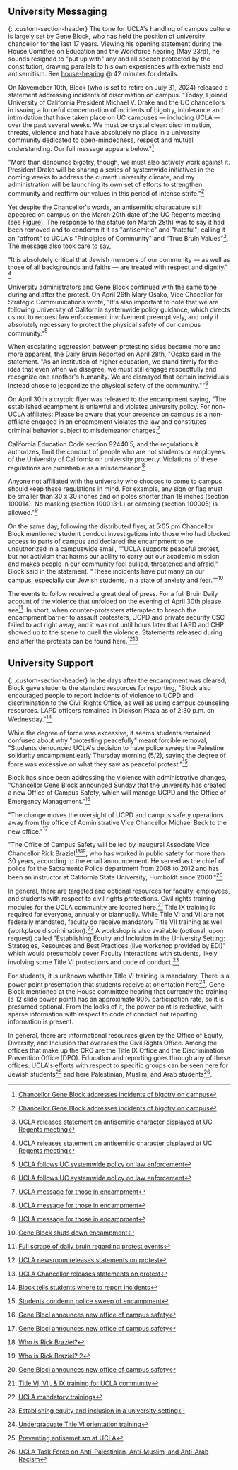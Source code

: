 
## University Messaging
{: .custom-section-header}
The tone for UCLA's handling of campus culture is largely set by Gene Block, who has held the position of university chancellor for the last 17 years. Viewing his opening statement during the House Comittee on Education and 
the Workforce hearing (May 23rd), he sounds resigned to "put up with" any and all speech protected by the constitution, drawing parallels to his own experiences with extremists and antisemitism. 
See [house-hearing](##fig:congressional-hearing) @ 42 minutes for details. 

On Novemeber 10th, Block (who is set to retire on July 31, 2024) released a statement addressing incidents of discrimation on campus. "Today, I joined University of California 
President Michael V. Drake and the UC chancellors in issuing a forceful condemnation of incidents of bigotry, intolerance and intimidation that have taken place on UC campuses — including UCLA — over the 
past several weeks. We must be crystal clear: discrimination, threats, violence and hate have absolutely no place in a university community dedicated to open-mindedness, respect and mutual understanding. Our 
full message appears below."[^163]

"More than denounce bigotry, though, we must also actively work against it. President Drake will be sharing a series of systemwide initiatives in the coming weeks to address the current university climate, and
my administration will be launching its own set of efforts to strengthen community and reaffirm our values in this period of intense strife."[^163]

Yet despite the Chancellor's words, an antisemitic characature still appeared on campus on the March 20th date of the UC Regents meeting (see [Figure](##fig:regents-antisemitic-pig)). The response to the statue (on March 28th) was to say it 
had been removed and to condemn it it as "antisemitic" and "hateful"; calling it an "affront" to UCLA's "Principles of Community" and "True Bruin Values"[^164]. The message also took care to say,  

"It is absolutely critical that Jewish members of our community — as well as those of all backgrounds and faiths — are treated with respect and dignity." [^164]

University administrators and Gene Block continued with the same tone during and after the protest. On April 26th Mary Osako, Vice Chacellor for Strategic Communications wrote, 
"It's also important to note that we are following University of California systemwide policy guidance, which directs us not to request law enforcement involvement preemptively, and only if absolutely necessary to protect the physical 
safety of our campus community."[^167]

When escalating aggression between protesting sides became more and more apparent, the Daily Bruin Reported on April 28th, 
"Osako said in the statement. "As an institution of higher education, we stand firmly for the idea that even when we disagree, we must still engage respectfully and recognize one another's humanity. We are dismayed that certain individuals 
instead chose to jeopardize the physical safety of the community.""[^167]

On April 30th a crytpic flyer was released to the encampment saying,
"The established ecampment is unlawful and violates university policy. For non-UCLA affiliates: Please be aware that your presence on campus as a non-affiliate engaged in an encampment violates the law and constitutes criminal behavior subject to 
misdemeanor charges.[^165] 

California Education Code section 92440.5, and the regulations it authorizes, limit the conduct of people who are not students or employees of the University of California on 
university property. Violations of these regulations are punishable as a misdemeanor.[^165] 

Anyone not affiliated with the university who chooses to come to campus should keep these regulations in mind. For example, any sign or flag must be smaller than 30 x 30 inches and on poles shorter than 18 inches (section 100014). No masking 
(section 100013-L) or camping (section 100005) is allowed."[^165] 

On the same day, following the distributed flyer, at 5:05 pm Chancellor Block mentioned student conduct investigations into those who had blocked access to parts of campus and declared the encampment to be unauthorized in a campuswide email, ""UCLA 
supports peaceful protest, but not activism that harms our ability to carry out our academic mission and makes people in our community feel bullied, threatened and afraid," Block said in the statement. "These incidents have put many on our campus, 
especially our Jewish students, in a state of anxiety and fear.""[^166] 

The events to follow received a great deal of press. For a full Bruin Daily account of the violence that unfolded on the evening of April 30th please see[^169]. In short, when counter-protesters attempted to breach the encampment barrier to assault protesters, 
UCPD and private security CSC failed to act right away, and it was not until hours later that LAPD and CHP showed up to the scene to quell the violence. Statements released during and after the protests can be found here.[^161][^162]



## University Support
{: .custom-section-header}
In the days after the encampment was cleared, Block gave students the standard resources for reporting, "Block also encouraged people to report incidents of violence to UCPD and discrimination to the Civil Rights Office, as well as using campus counseling resources. LAPD officers 
remained in Dickson Plaza as of 2:30 p.m. on Wednesday."[^171]

While the degree of force was excessive, it seems students remained confused about why "protesting peacefully" meant forcible removal, "Students denounced UCLA's decision to have police sweep the Palestine solidarity encampment early 
Thursday morning (5/2), saying the degree of force was excessive on what they saw as peaceful protest."[^172]
 
Block has since been addressing the violence with administrative changes, "Chancellor Gene Block announced Sunday that the university has created a new Office of Campus Safety, which will manage UCPD and the Office of Emergency Management."[^173] 
 
"The change moves the oversight of UCPD and campus safety operations away from the office of Administrative Vice Chancellor Michael Beck to the new office."[^173] 
 
"The Office of Campus Safety will be led by inaugural Associate Vice Chancellor Rick Braziel[^174][^175], who has worked in public safety for more than 30 years, according to the email announcement. He served as the chief of 
police for the Sacramento Police department from 2008 to 2012 and has been an instructor at California State University, Humboldt since 2000."[^173] 


In general, there are targeted and optional resources for faculty, employees, and students with respect to civil rights protections. Civil rights training modules for the UCLA community are located here.[^178] Title IX training is required for 
everyone, annually or biannually. While Title VI and VII are not federally mandated, faculty do receive mandatory Title VII training as well (workplace discrimination).[^179] A workshop is also available (optional, upon request) called "Establishing 
Equity and Inclusion in the University Setting: Strategies, Resources and Best Practices (live workshop provided by EDI)" which would presumably cover Faculty interactions with students, likely involving some Title VI protections and 
code of conduct.[^180]

For students, it is unknown whether Title VI training is mandatory. There is a power point presentation that students receive at orientation here[^181]. Gene Block mentioned at the House committee hearing that currently the training (a 12 slide
power point) has an approximate 90% participation rate, so it is presumed optional. From the looks of it, the power point is reductive, with sparse information with respect to code of conduct but reporting information is present. 

In general, there are informational resources given by the Office of Equity, Diversity, and Inclusion that oversees the Civil Rights Office. Among the offices that make up the CRO are the Title IX Office and the Discrimination Prevention Office (DPO).
Education and reporting goes through any of these offices. UCLA's efforts with respect to specific groups can be seen here for Jewish students[^176] and here Palestinian, Muslim, and Arab students[^177].

















[^161]:[UCLA newsroom releases statements on protest](https://newsroom.ucla.edu/campus-statements)
[^162]:[UCLA Chancellor releases statements on protest](https://chancellor.ucla.edu/messages/)
[^163]:[Chancellor Gene Block addresses incidents of bigotry on campus](https://chancellor.ucla.edu/messages/standing-against-bigotry-at-the-university-of-california/)
[^164]:[UCLA releases statement on antisemitic character displayed at UC Regents meeting](https://newsroom.ucla.edu/campus-condemns-antisemitic-caricature-at-uc-regents-meeting)
[^165]:[UCLA message for those in encampment](https://drive.google.com/file/d/1dmqAjbGiet8_PGS5cG632mjvPVt3geq5/view)
[^166]:[Gene Block shuts down encampment](https://dailybruin.com/2024/04/30/block-indicates-potential-consequences-for-protesters-condemns-campus-aggression)
[^167]:[UCLA follows UC systemwide policy on law enforcement](https://newsroom.ucla.edu/ucla-statement-about-encampment-on-campus-april-26)
[^168]:[UCLA condemns early aggression during protest](https://dailybruin.com/2024/04/28/protesters-counter-protesters-clash-as-they-converge-upon-ucla-encampment)
[^169]:[Full scrape of daily bruin regarding protest events](https://alexiepogue.com/2024/05/07/Scraped-the-Daily-Bruin-Regarding-Protest-Events/)
[^170]:[Gene Block condemns violence after April 30th](https://chancellor.ucla.edu/messages/condemning-violence-in-our-community/)
[^171]:[Block tells students where to report incidents](https://dailybruin.com/2024/05/01/ucla-cancels-classes-following-violence-at-palestine-solidarity-encampment)
[^172]:[Students condemn police sweep of encampment](https://dailybruin.com/2024/05/04/students-condemn-police-sweep-of-palestine-solidarity-encampment)
[^173]:[Gene Blocl announces new office of campus safety](https://dailybruin.com/2024/05/05/chancellor-gene-block-announces-office-of-campus-safety)
[^174]:[Who is Rick Braziel?](https://www.recordnet.com/story/news/crime/2015/08/17/independent-report-offers-praise-criticism/33665614007/)
[^175]:[Who is Rick Braziel? 2](https://www.abc10.com/article/news/local/former-sacramento-police-chief-picked-lead-ucla-campus-safety-office-amid-protests/103-0c863e23-3bb2-44a3-ad0d-99e57bb67052)
[^176]:[Preventing antisemetism at UCLA](https://equity.ucla.edu/preventing-antisemitism-at-ucla/)
[^177]:[UCLA Task Force on Anti-Palestinian, Anti-Muslim, and Anti-Arab Racism](https://www.jadaliyya.com/Details/45989)
[^178]:[Title VI, VII, & IX training for UCLA community](https://equity.ucla.edu/edi-education-preventing-discrimination-harassment/)
[^179]:[UCLA mandatory trainings](https://equity.ucla.edu/education/mandatory-trainings/)
[^180]:[Establishing equity and inclusion in a university setting](https://equity.ucla.edu/discrimination-harassment-based-on-protected-categories-trainings-for-faculty-and-staff/)
[^181]:[Undergraduate Title VI orientation training](https://ucla.app.box.com/s/evf1n3xn580dzfsdo0ks3lugm12c36ds)
